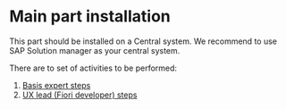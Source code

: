 # Main part installation

This part should be installed on a Central system. We recommend to use SAP Solution manager as your central system.

There are to set of activities to be performed:

1. [Basis expert steps](installation-guide/basis-steps.md)
2. [UX lead (Fiori developer) steps](installation-guide/fioridev-steps.md)
